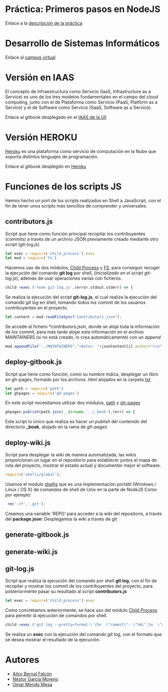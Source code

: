 # Práctica: Primeros pasos en NodeJS

Enlace a la [descripción de la práctica](https://casianorodriguezleon.gitbooks.io/ull-esit-1617/practicas/practicatareasiniciales2.html)

# Desarrollo de Sistemas Informáticos

Enlace al [campus virtual](https://campusvirtual.ull.es/1617/course/view.php?id=1136)

# Versión en IAAS

El concepto de Infraestructura como Servicio (IaaS, Infrastructure as a Service) es uno de los tres modelos fundamentales en el campo del cloud computing, junto con el de Plataforma como Servicio (PaaS, Platform as a Service) y el de Software como Servicio (SaaS, Software as a Service).

Enlace al gitbook desplegado en el [IAAS de la Ull](http://10.6.128.132:8080/)


# Versión HEROKU

[Heroku](https://devcenter.heroku.com/categories/learning) es una plataforma como servicio de computación en la Nube que soporta distintos lenguajes de programación.

Enlace al gitbook desplegdo en [Heroku](http://dsipractica2.herokuapp.com/)

# Funciones de los scripts JS

Hemos hecho un port de los scripts realizados en Shell a JavaScript, con el fin de tener unos scripts más sencillos de comprender y universales.

## contributors.js
Script que tiene como función principal recopilar los contribuyentes (commits) a través de un archivo JSON previamente creado mediante otro script (git-log.js)

```javascript
let exec = require('child_process').exec
let mod = require('fs')
```
Hacemos uso de dos módulos, [Child Process](https://nodejs.org/api/child_process.html) y [FS](https://nodejs.org/api/fs.html), para conseguir recoger la ejecución del comando **git log** por shell, (*inicializado en el script git-log.js*), además de usar operaciones varías con ficheros.

```javascript
child =exec ('node git-log.js',(error,stdout,stderr) => {
```
Se realiza la ejecución del script **git-log.js**, el cual realiza la ejecución del comando *git log* en shell, tomando todos los commit de los usuarios contribuyentes en el proyecto.

```javascript
let content = mod.readFileSync("contributors.json");
```
Se accede al fichero **contributors.json*, donde se aloja toda la información de los commit, para más tarde alojar esta información en el archivo MAINTAINERS (si no está creado, lo crea automáticamente) con un *append*

```javascript
mod.appendFile("../MAINTAINERS","<Autor: "+jsonContent[i].author+">\n"+"Last Commit: "+jsonContent[i].date+" ("+jsonContent[i].message+")"+"\n"+" "+"\n",(err) => {
```

## deploy-gitbook.js
Script que tiene como función, como su nombre indica, desplegar un libro en gh-pages, formado por los archivos *.html* alojados en la carpeta [txt](https://github.com/ozzrocker95/primeros-pasos-en-nodejs-aitor-nestor-omar-35l2/tree/master/txt)

```javascript
let path = require('path')
let ghpages = require('gh-pages')
```
En este script necesitamos utilizar dos módulos, [path](https://nodejs.org/api/path.html) y [gh-pages](https://www.npmjs.com/package/gh-pages)

```javascript
ghpages.publish(path.join(__dirname,'../_book'),(err) => {
```
Este script lo único que realiza es hacer un *publish* del contenido del directorio **_book**, alojado en la rama de *gh-pages*

## deploy-wiki.js
Script para desplegar la wiki de manera automatizada, las wikis proporcionan un lugar en el repositorio para establecer juntos el mapa de ruta del proyecto, mostrar el estado actual y documentar mejor el software.

```javascript
require('shells/global');
```
Usamos el módulo [shelljs](https://github.com/shelljs/shelljs) que es una implementación portátil (Windows / Linux / OS X) de comandos de shell de Unix en la parte de NodeJS
Como por ejemplo:

```javascript
 rm('-rf','.git');
```
Creamos una variable 'REPO' para acceder a la wiki del repositorio, a través del __package.json__. 
Desplegamos la wiki a través de git 


## generate-gitbook.js
## generate-wiki.js
## git-log.js
Script que realiza la ejecución del comando por shell **git log**, con el fin de recopilar y mostrar los commit de los contribuyentes del proyecto, para posteriormente pasar su resultado al script **contributors.js**

```javascript
let exec = require('child_process').exec
```
Como concretamos anteriormente, se hace uso del módulo [Child Process](https://nodejs.org/api/child_process.html) para permitir la ejecución de comandos por shell.

```javascript
child =exec ('git log --pretty=format:\'{%n  \"commit\": \"%H\",%n  \"author\": \"%aN <%aE>\",%n  \"date\": \"%ad\",%n  \"message\": \"%f\"%n},\' $@ | perl -pe \'BEGIN{print \"[\"}; END{print \"]\n\"}\' | perl -pe \'s/},]/}]/\n\'' ,(error,stdout,stderr) => {
```
Se realiza un **exec** con la ejecución del comando *git log*, con el formato que se desea mostrar el resultado de la ejecución.


# Autores
* [Aitor Bernal Falcón](https://chinegua.github.io/)
* [Néstor García Moreno](https://nestor-gm.github.io/)
* [Omar Mendo Mesa](https://ozzrocker95.github.io/)


